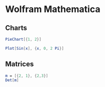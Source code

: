# Wolfram Mathematica


## Charts
```mathematica
PieChart[{1, 2}]
```

```mathematica
Plot[Sin[x], {x, 0, 2 Pi}]
```


## Matrices
```mathematica
m = [{2, 1}, {2,3}]
Det[m]
```
